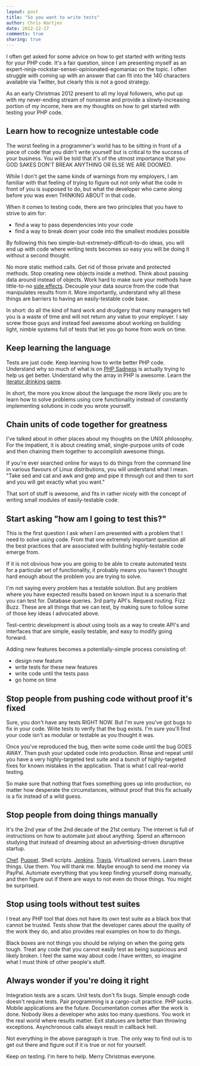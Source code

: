 ```yaml
---
layout: post
title: "So you want to write tests" 
author: Chris Hartjes
date: 2012-12-17
comments: true 
sharing: true 
---
```

I often get asked for some advice on how to get started with writing tests
for your PHP code. It's a fair question, since I am presenting myself as an
expert-ninja-rockstar-sensei-opinionated-egomaniac on the topic.
I often struggle with coming up with an answer that can fit into the 140
characters available via Twitter, but clearly this is not a good strategy.

As an early Christmas 2012 present to all my loyal followers, who put up with
my never-ending stream of nonsense and provide a slowly-increasing portion
of my income, here are my thoughts on how to get started with testing your
PHP code.

## Learn how to recognize untestable code
The worst feeling in a programmer's world has to be sitting in front of a
piece of code that you didn't write yourself but is critical to the success
of your business. You will be told that it's of the utmost importance
that you GOD SAKES DON'T BREAK ANYTHING OR ELSE WE ARE DOOMED. 

While I don't get the same kinds of warnings from my employers, I am familiar
with that feeling of trying to figure out not only what the code in front
of you is supposed to do, but what the developer who came along before you was
even THINKING ABOUT in that code.

When it comes to testing code, there are two principles that you have to 
strive to aim for:

* find a way to pass dependencies into your code
* find a way to break down your code into the smallest modules possible

By following this two simple-but-extremely-difficult-to-do ideas, you will
end up with code where writing tests becomes so easy you will be doing it
without a second thought.

No more static method calls. Get rid of those private and protected methods.
Stop creating new objects inside a method. Think about passing data around
instead of objects. Work hard to make sure your methods have little-to-no
[side effects](http://en.wikipedia.org/wiki/Side_effect_(computer_science)).
Decouple your data source from the code that manipulates results from it. More
importantly, understand why all these things are barriers to having an easily-testable
code base.

In short: do all the kind of hard work and drudgery that many managers tell
you is a waste of time and will not return any value to your employer. I say
screw those guys and instead feel awesome about working on building light, nimble systems full
of tests that let you go home from work on time. 

## Keep learning the language
Tests are just code. Keep learning how to write better PHP code. Understand why
so much of what is on [PHP Sadness](http://phpsadness.com) is actually trying 
to help us get better. Understand why the array in PHP is awesome. Learn
the [iterator drinking game](http://www.meetup.com/dallasphp/events/59505212/).

In short, the more you know about the language the more likely you are to learn
how to solve problems using core functionality instead of constantly implementing
solutions in code you wrote yourself. 

## Chain units of code together for greatness
I've talked about in other places
about my thoughts on the UNIX philosophy. For the impatient, it is about creating
small, single-purpose units of code and then chaining them together to 
accomplish awesome things.

If you're ever searched online for ways to do things from the command line
in various flavours of Linux distributions, you will understand what I mean.
"Take sed and cat and awk and grep and pipe it through cut and then to sort 
and you will get exactly what you want." 

That sort of stuff is awesome, and fits in rather nicely with the concept of
writing small modules of easily-testable code.

## Start asking "how am I going to test this?"
This is the first question I ask when I am presented with a problem that I need
to solve using code. From that one extremely important question all the best
practices that are associated with building highly-testable code emerge from.

If it is not obvious how you are going to be able to create automated tests
for a particular set of functionality, it probably means you haven't thought
hard enough about the problem you are trying to solve.

I'm not saying every problem has a testable solution. But any problem where
you have expected results based on known input is a scenario that you can
test for. Database queries. 3rd party API's. Request routing. Fizz Buzz.
These are all things that we can test, by making sure to follow some of
those key ideas I advocated above.

Test-centric development is about using tools as a way to create API's and
interfaces that are simple, easily testable, and easy to modify going 
forward. 

Adding new features becomes a potentially-simple process consisting of:

* design new feature
* write tests for these new features
* write code until the tests pass
* go home on time
 
## Stop people from pushing code without proof it's fixed
Sure, you don't have any tests RIGHT NOW. But I'm sure you've got bugs to fix
in your code. Write tests to verify that the bug exists. I'm sure you'll find
your code isn't as modular or testable as you thought it was. 

Once you've reproduced the bug, then write some code until the bug GOES AWAY.
Then push your updated code into production. Rinse and repeat until you have
a very highly-targeted test suite and a bunch of highly-targeted fixes for
known mistakes in the application. That is what I call real-world testing.

So make sure that nothing that fixes something goes up into production, no
matter how desperate the circumstances, without proof that this fix actually
is a fix instead of a wild guess. 

## Stop people from doing things manually
It's the 2nd year of the 2nd decade of the 21st century. The internet is
full of instructions on how to automate just about anything. Spend an afternoon
studying that instead of dreaming about an advertising-driven disruptive
startup. 

[Chef](http://www.opscode.com/). [Puppet](http://puppetlabs.com). Shell scripts. [Jenkins](http://jenkins-ci.org). [Travis](http://travis-ci.org). Virtualized servers. Learn these things. Use them. You
will thank me. Maybe enough to send me money via PayPal. Automate everything
that you keep finding yourself doing manually, and then figure out if there
are ways to not even do those things. You might be surprised.

## Stop using tools without test suites 
I treat any PHP tool that does not have its own test suite as a black box
that cannot be trusted. Tests show that the developer cares about the quality
of the work they do, and also provides real examples on how to do things.

Black boxes are not things you should be relying on when the going gets tough.
Treat any code that you cannot easily test as being suspicious and likely
broken. I feel the same way about code *I* have written, so imagine what
I must think of other people's stuff.

## Always wonder if you're doing it right
Integration tests are a scam. Unit tests don't fix bugs. Simple enough code
doesn't require tests. Pair programming is a cargo-cult practice. PHP sucks.
Mobile applications are the future. Documentation comes after the work is
done. Nobody likes a developer who asks too many questions. You work in the
real world where results matter. Exit statuses are better than throwing
exceptions. Asynchronous calls always result in callback hell. 

Not everything in the above paragraph is true. The only way to find out is
to get out there and figure out if it is true or not for yourself. 

Keep on testing. I'm here to help. Merry Christmas everyone. 

